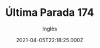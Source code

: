 ---
id: '1002ef7d-9f42-499c-a0db-811ca0a92453'
type: 'movie' # Filme, Série, Anime
title: "Última Parada 174"
synopsis: ["Última Parada 174 conta a história de Sandro do Nascimento, um garoto que adorava cantar rap, beijar, admirar o Cristo Redentor e tinha o sonho de conhecer Copacabana. Depois de ver a mãe ser assassinada, Sandro vai morar na casa da tia, de onde acaba fugindo e virando menor de rua. O filme conta ainda a saga de Marisa, uma mãe em busca do filho roubado ainda bebê pelo chefe do tráfico da comunidade onde morava. As histórias se entrecruzam e culminam no episódio do ônibus da linha 174. No dia 12 de junho de 2000, Sandro manteve um grupo de reféns por horas dentro do ônibus em frente ao Parque Lage, no bairro de classe média do Jardim Botânico. Uma grande operação da polícia foi montada. O resultado foram dois mortos, sendo um deles o próprio Sandro.",
]
originalTitle: "Última Parada 174"
date: '2021-04-05T22:18:25.000Z'
update: '2021-04-05T22:18:25.000Z'
releaseDate: '2008-10-24T03:00:00.000Z'
imdb:
  rating: '7.1' # 8.5
  id: '' # tt0470752
duration: '1h 48m'
trailer:
  urls: [
    '0-Bcaj1Tocg',
  ]
tags: ['720p']
genre: ['Crime', 'Drama'] #
quality: 'BluRay 720p' # BluRay, WEB-DL, HDTV, WEB-DL4K, WEB-DLe
format: 'Mkv' # MKV, MP4, TS
audio: 'Português' # Dublado, Legendado, Dual Audio, Dub & Leg
subtitle: 'Inglês' # Português, inglês,
size: '4.36 GB' # 4.8 GB
audioQuality: 10
videoQuality: 10
directors: []
#  - name: 'Lana Wachowski'
#    image: ''
#  - name: 'Lilly Wachowski'
#    image: ''
cast: []
#  - name: 'Keanu Reeves'
#    image: ''
#    characterName: 'Neo'
writers: []
#  - name: ''
#    image: ''
maturityRating:
  age: '' # L , 10, 12, 14, 16, 18
  topics: [''] # Violence, Illegal drugs, Inappropriate Language, Legal Drugs, Sexual Content, Extreme Violence
###########################################
download:
  
  - url: 'magnet:?xt=urn:btih:374D9C9B86FCC1BE3A6C429683118E53CFB650EB&dn=%c3%9altima%20Parada%20174%202008%20%28720p%29%20WWW.LAPUMiAFiLMES.COM&tr=udp%3a%2f%2ftracker.openbittorrent.com%3a80%2fannounce&tr=udp%3a%2f%2ftracker.opentrackr.org%3a1337%2fannounce&tr=udp%3a%2f%2ftracker.trackerfix.com%3a81%2fannounce&tr=udp%3a%2f%2ftracker.openbittorrent.com%3a80%2fannounce&tr=udp%3a%2f%2ftracker.opentrackr.org%3a1337%2fannounce&tr=udp%3a%2f%2ftracker.coppersurfer.tk%3a6969%2fannounce&tr=udp%3a%2f%2ftracker.leechers-paradise.org%3a6969%2fannounce&tr=udp%3a%2f%2feddie4.nl%3a6969%2fannounce&tr=udp%3a%2f%2fp4p.arenabg.com%3a1337%2fannounce&tr=udp%3a%2f%2fexplodie.org%3a6969%2fannounce&tr=udp%3a%2f%2fzer0day.ch%3a1337%2fannounce'
    resolution: '720p' # 720p, 1080p, 4K,
    audio: 'Dual Áudio' # Dublado, Legendado, Dual Audio
    size: '' # 4.8 GB
    quality: '' # BluRay, WEB-DL
    format: '' # MKV
images:
  cover: '/assets/movies/ultima-parada-174.jpg'
  background: '/assets/movies/'
---